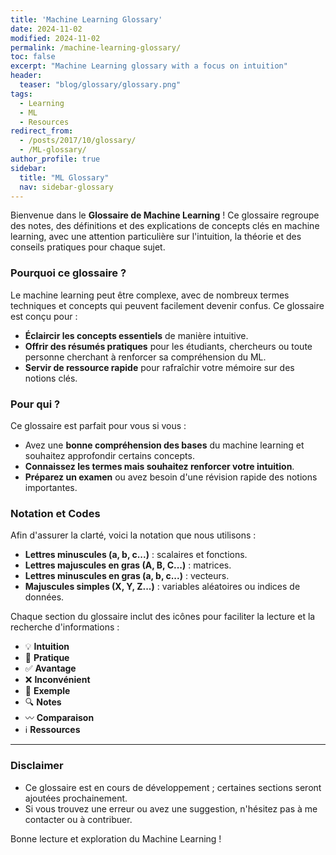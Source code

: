 ```yaml
---
title: 'Machine Learning Glossary'
date: 2024-11-02
modified: 2024-11-02
permalink: /machine-learning-glossary/
toc: false
excerpt: "Machine Learning glossary with a focus on intuition"
header: 
  teaser: "blog/glossary/glossary.png"
tags:
  - Learning
  - ML
  - Resources
redirect_from: 
  - /posts/2017/10/glossary/
  - /ML-glossary/
author_profile: true
sidebar:
  title: "ML Glossary"
  nav: sidebar-glossary
---
```


Bienvenue dans le **Glossaire de Machine Learning** ! Ce glossaire regroupe des notes, des définitions et des explications de concepts clés en machine learning, avec une attention particulière sur l'intuition, la théorie et des conseils pratiques pour chaque sujet. 

### Pourquoi ce glossaire ?

Le machine learning peut être complexe, avec de nombreux termes techniques et concepts qui peuvent facilement devenir confus. Ce glossaire est conçu pour :

- **Éclaircir les concepts essentiels** de manière intuitive.
- **Offrir des résumés pratiques** pour les étudiants, chercheurs ou toute personne cherchant à renforcer sa compréhension du ML.
- **Servir de ressource rapide** pour rafraîchir votre mémoire sur des notions clés.

### Pour qui ?

Ce glossaire est parfait pour vous si vous :
- Avez une **bonne compréhension des bases** du machine learning et souhaitez approfondir certains concepts.
- **Connaissez les termes mais souhaitez renforcer votre intuition**.
- **Préparez un examen** ou avez besoin d'une révision rapide des notions importantes.

### Notation et Codes

Afin d'assurer la clarté, voici la notation que nous utilisons :
- **Lettres minuscules (a, b, c...)** : scalaires et fonctions.
- **Lettres majuscules en gras (A, B, C...)** : matrices.
- **Lettres minuscules en gras (a, b, c...)** : vecteurs.
- **Majuscules simples (X, Y, Z...)** : variables aléatoires ou indices de données.

Chaque section du glossaire inclut des icônes pour faciliter la lecture et la recherche d'informations :
- :bulb: **Intuition**
- :wrench: **Pratique**
- :white_check_mark: **Avantage**
- :x: **Inconvénient**
- :school_satchel: **Exemple**
- :mag: **Notes**
- :wavy_dash: **Comparaison**
- :information_source: **Ressources**

---

### Disclaimer

- Ce glossaire est en cours de développement ; certaines sections seront ajoutées prochainement.
- Si vous trouvez une erreur ou avez une suggestion, n'hésitez pas à me contacter ou à contribuer.

Bonne lecture et exploration du Machine Learning !